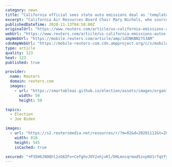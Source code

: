 ```yaml
---
category: news
title: "California official sees state auto emissions deal as 'template' for Biden"
excerpt: "California Air Resources Board Chair Mary Nichols, who sources say could be the next federal environment chief, said on Thursday her state's agreement with manor automakers for fuel efficiency requirements could serve as a \"good template\" for federal standards through 2025."
publishedDateTime: 2020-11-13T04:58:00Z
originalUrl: "https://www.reuters.com/article/us-california-emissions-autos-idINKBN27S3AM"
webUrl: "https://www.reuters.com/article/us-california-emissions-autos-idINKBN27S3AM"
ampWebUrl: "https://mobile.reuters.com/article/amp/idINKBN27S3AM"
cdnAmpWebUrl: "https://mobile-reuters-com.cdn.ampproject.org/c/s/mobile.reuters.com/article/amp/idINKBN27S3AM"
type: article
quality: 123
heat: 123
published: true

provider:
  name: Reuters
  domain: reuters.com
  images:
    - url: "https://smartableai.github.io/election/assets/images/organizations/reuters.com-50x50.jpg"
      width: 50
      height: 50

topics:
  - Election
  - Joe Biden

images:
  - url: "https://s2.reutersmedia.net/resources/r/?m=02&d=20201112&t=2&i=1541039899&w=&fh=545px&fw=&ll=&pl=&sq=&r=LYNXMPEGAB21E"
    width: 818
    height: 545
    isCached: true

secured: "+P35H6JNOQhl2zG6IFo+CefghvJOY2xhjvKl/DHLmncqrmodSzvp6U1rfqVfygmlj0gPsNmC0hZihvBuACnSoIzkEr22uMw3f0pg6y6Jkrsf8zVN2GqgRHMA0JNZx1ML0IMWUlW7m1ZMmQMOa72umFQa60CetyukI/x33G528gi2AGUHDxnGYDEsi2Y6nc4Rwg1KcBvsGwueTNJ6GTIjRYPuyXixHGH/BGAegw8Krx+MMZFurA+i784QsZXP9qWPt24qMEsFnvMS1g0ZvKaq14L2N+Wa7VxGKny9C+1GUugLC1NHYnvFNDfYhIdTeE2Hgjzc/7Fnf0UE9uifmN0KhwWrQxkbuA7bLRHxb8egTzc=;8O+fCu3v0O7ojmdovTBT1A=="
---
```


